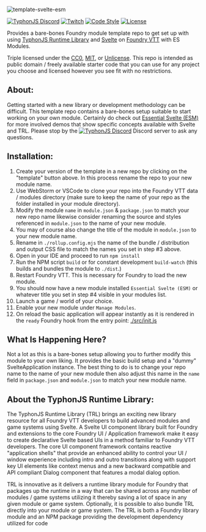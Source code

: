 ![template-svelte-esm](https://i.imgur.com/rmfWSrs.jpg)


[![TyphonJS Discord](https://img.shields.io/discord/737953117999726592?label=TyphonJS%20Discord)](https://discord.gg/mnbgN8f)
[![Twitch](https://img.shields.io/twitch/status/typhonrt?style=social)](https://www.twitch.tv/typhonrt)
[![Code Style](https://img.shields.io/badge/code%20style-allman-yellowgreen.svg?style=flat)](https://en.wikipedia.org/wiki/Indent_style#Allman_style)
[![License](https://img.shields.io/badge/license-MIT-yellowgreen.svg?style=flat)](https://github.com/typhonjs-fvtt-demo/template-svelte-esm/blob/main/LICENSE)

Provides a bare-bones Foundry module template repo to get set up with using
[TyphonJS Runtime Library](https://github.com/typhonjs-fvtt-lib/typhonjs) and [Svelte](https://svelte.dev/) on
[Foundry VTT](https://foundryvtt.com/) with ES Modules.

Triple licensed under the [CC0](https://github.com/typhonjs-fvtt-demo/template-svelte-esm/blob/main/LICENSE-CC0), 
[MIT](https://github.com/typhonjs-fvtt-demo/template-svelte-esm/blob/main/LICENSE-MIT), or 
[Unlicense](https://github.com/typhonjs-fvtt-demo/template-svelte-esm/blob/main/LICENSE-UNLICENSE). This repo is 
intended as public domain / freely available starter code that you can use for any project you choose and licensed 
however you see fit with no restrictions.

## About:
Getting started with a new library or development methodology can be difficult. This template repo contains a 
bare-bones setup suitable to start working on your own module. Certainly do check out 
[Essential Svelte (ESM)](https://github.com/typhonjs-fvtt-demo/essential-svelte-esm) for more involved demos that show specific 
concepts available with Svelte and TRL. Please stop by the 
[![TyphonJS Discord](https://img.shields.io/discord/737953117999726592?label=TyphonJS)](https://discord.gg/mnbgN8f)
Discord server to ask any questions.

## Installation:
1. Create your version of the template in a new repo by clicking on the "template" button above. In this process rename
the repo to your new module name.
2. Use WebStorm or VSCode to clone your repo into the Foundry VTT data / modules directory (make sure to keep the name
of your repo as the folder installed in your module directory).
3. Modify the module `name` in `module.json` & `package.json` to match your new repo name likewise consider renaming the 
source and styles referenced in `module.json` to the name of your new module.
4. You may of course also change the title of the module in `module.json` to your new module name.
5. Rename in `./rollup.config.mjs` the name of the bundle / distribution and output CSS file to match the names you set 
in step #3 above.
6. Open in your IDE and proceed to run `npm install`
7. Run the NPM script `build` or for constant development `build-watch` (this builds and bundles the module to
   `./dist`.)
8. Restart Foundry VTT. This is necessary for Foundry to load the new module.
9. You should now have a new module installed `Essential Svelte (ESM)` or whatever title you set in step #4 visible in 
your modules list.
10. Launch a game / world of your choice.
11. Enable your new module under `Manage Modules`.
12. On reload the basic application will appear instantly as it is rendered in the `ready` Foundry hook from the entry 
point: [./src/init.js](https://github.com/typhonjs-fvtt-demo/template-svelte-esm/blob/main/src/init.js)

## What Is Happening Here?
Not a lot as this is a bare-bones setup allowing you to further modify this module to your own liking. It provides
the basic build setup and a "dummy" SvelteApplication instance. The best thing to do is to change your repo name to the 
name of your new module then also adjust this name in the `name` field in `package.json` and `module.json` to match your
new module name. 

## About the TyphonJS Runtime Library:
The TyphonJS Runtime Library (TRL) brings an exciting new library resource for all Foundry VTT developers to build
advanced modules and game systems using Svelte. A Svelte UI component library built for Foundry and extensions to the
core Foundry UI / Application framework make it easy to create declarative Svelte based UIs in a method familiar to
Foundry VTT developers. The core UI component framework contains reactive "application shells" that provide an enhanced
ability to control your UI / window experience including intro and outro transitions along with support key UI elements
like context menus and a new backward compatible and API compliant Dialog component that features a modal dialog option.

TRL is innovative as it delivers a runtime library module for Foundry that packages up the runtime in a way that
can be shared across any number of modules / game systems utilizing it thereby saving a lot of space in any given
module or game system. Optionally, it is possible to also bundle TRL directly into your module or game system. The TRL
is both a Foundry library module and an NPM package providing the development dependency utilized for code 
